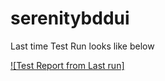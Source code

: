 # serenitybddui


Last time Test Run looks like below 

[![Test Report from Last run]](https://htmlpreview.github.io/?https://github.com/gauravkhuraana/serenitybddui/blob/main/target/site/serenity/index.html)

